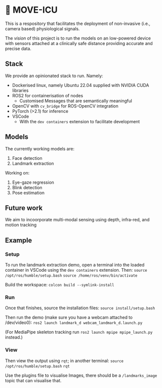 # 🎯 MOVE-ICU

This is a respository that facilitates the deployment of non-invasive (i.e., camera based) physiological signals.

The _vision_ of this project is to run the models on an low-powered device with sensors attached at a clinically safe distance 
providing accurate and precise data.

## Stack
We provide an opinionated stack to run. Namely:

- Dockerised linux, namely Ubuntu 22.04 supplied with NVIDIA CUDA libraries
- ROS2 for containerisation of nodes
  - Customised Messages that are semantically meaningful
- OpenCV with `cv_bridge` for ROS-OpenCV integration
- PyTorch (>2.1) for inference
- VSCode
  - With the `dev containers` extension to facilitate development

## Models 
The currently working models are:

1. Face detection
2. Landmark extraction

Working on:
1. Eye-gaze regression
2. Blink detection
3. Pose estimation

## Future work
We aim to incoorporate multi-modal sensing using depth, infra-red, and motion tracking

## Example

### Setup
To run the landmark extraction demo, open a terminal into the loaded container in VSCode using the `dev containers` extension. Then:
`source /opt/ros/humble/setup.bash`
`source /home/ros/venv/bin/activate`

Build the workspace:
`colcon build --symlink-install`

### Run
Once that finishes, source the installation files:
`source install/setup.bash`

Then run the demo (make sure you have a webcam attached to /dev/video0):
`ros2 launch landmark_d webcam_landmark_d.launch.py`

(For MediaPipe skeleton tracking run `ros2 launch mpipe mpipe_launch.py` instead.)

### View
Then view the output using `rqt`; in another terminal:
`source /opt/ros/humble/setup.bash`
`rqt`

Use the plugins file to visualise Images, there should be a `/landmarks_image` topic that can visualise that.